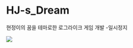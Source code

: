 # HJ-s_Dream
현정이의 꿈을 테마로한 로그라이크 게임 개발 -일시정지

[![](https://user-images.githubusercontent.com/37973204/54259995-f0e7f100-45aa-11e9-9c5c-32a6addf95b1.png)](https://youtu.be/xtu3mwNE_GE)
